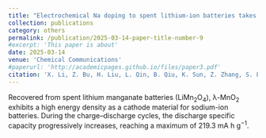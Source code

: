 ```yaml
---
title: "Electrochemical Na doping to spent lithium-ion batteries takes on an entirely new look"
collection: publications
category: others
permalink: /publication/2025-03-14-paper-title-number-9
#excerpt: 'This paper is about'
date: 2025-03-14
venue: 'Chemical Communications'
#paperurl: 'http://academicpages.github.io/files/paper3.pdf'
citation: 'X. Li, Z. Bu, H. Liu, L. Qin, B. Qiu, K. Sun, Z. Zhang, S. Liao, et al. Electrochemical Na doping to spent lithium-ion batteries takes on an entirely new look, Chemical Communications, 2025, 61, 5349-5352.'
---
```


Recovered from spent lithium manganate batteries (LiMn<sub>2</sub>O<sub>4</sub>), λ-MnO<sub>2</sub> exhibits a high energy density as a cathode material for sodium-ion batteries. During the charge–discharge cycles, the discharge specific capacity progressively increases, reaching a maximum of 219.3 mA h g<sup>−1</sup>.
